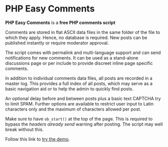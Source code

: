 # PHP Easy Comments

**PHP Easy Comments** is a **free PHP comments script**

Comments are stored in flat ASCII data files in the same folder of the file to which they apply. Hence, no database is required. New posts can be published instantly or require moderator approval.

The script comes with permalink and multi-language support and can send notifications for new comments. It can be used as a stand-alone discussions page or per include to provide discreet inline page specific comments.

In addition to individual comments data files, all posts are recorded in a master log. This provides a full index of all posts, which may serve as a basic navigation aid or to help the admin to quickly find posts.

An optional delay before and between posts plus a basic text CAPTCHA try to limit SPAM. Further options are available to restrict user input to Latin characters only and the maximum of characters allowed per post.

Make sure to have `ob_start()` at the top of the page. This is required to bypass the *headers already send* warning after posting. The script may well break without this.

Follow this link to [try the demo](http://phclaus.com/easy-comments/).
